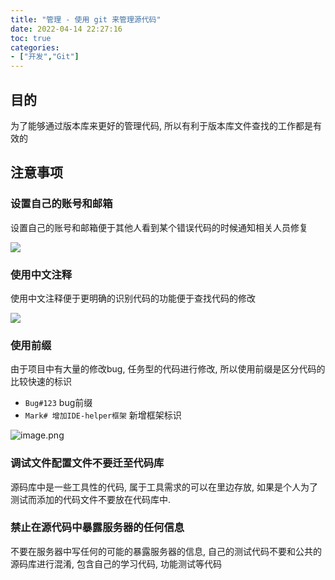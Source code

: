 ```yaml
---
title: "管理 - 使用 git 来管理源代码"
date: 2022-04-14 22:27:16
toc: true
categories:
- ["开发","Git"]
---
```


## 目的
为了能够通过版本库来更好的管理代码, 所以有利于版本库文件查找的工作都是有效的




## 注意事项

### 设置自己的账号和邮箱
设置自己的账号和邮箱便于其他人看到某个错误代码的时候通知相关人员修复

![](https://file.wulicode.com/yuque/202208/04/23/0611oyIM67Gc.png?x-oss-process=image/resize,h_372)

### 使用中文注释
使用中文注释便于更明确的识别代码的功能便于查找代码的修改

![](https://file.wulicode.com/yuque/202208/04/23/0612i33WEqPc.png?x-oss-process=image/resize,h_152)

### 使用前缀
由于项目中有大量的修改bug, 任务型的代码进行修改, 所以使用前缀是区分代码的比较快速的标识

- `Bug#123`  bug前缀
- `Mark# 增加IDE-helper框架` 新增框架标识

![image.png](https://file.wulicode.com/yuque/202208/04/23/0612fCEJD21C.png?x-oss-process=image/resize,h_126)

### 调试文件配置文件不要迁至代码库
源码库中是一些工具性的代码, 属于工具需求的可以在里边存放, 如果是个人为了测试而添加的代码文件不要放在代码库中.

### 禁止在源代码中暴露服务器的任何信息
不要在服务器中写任何的可能的暴露服务器的信息, 自己的测试代码不要和公共的源码库进行混淆, 包含自己的学习代码, 功能测试等代码

